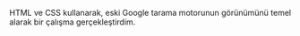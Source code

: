 HTML ve CSS kullanarak, eski Google tarama motorunun görünümünü temel alarak bir çalışma gerçekleştirdim.